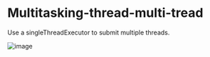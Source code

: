 # Multitasking-thread-multi-tread

Use a singleThreadExecutor to submit multiple threads.

![image](https://user-images.githubusercontent.com/46570973/177258775-71ee34cb-ea66-410f-8d48-e965f61c4617.png)
